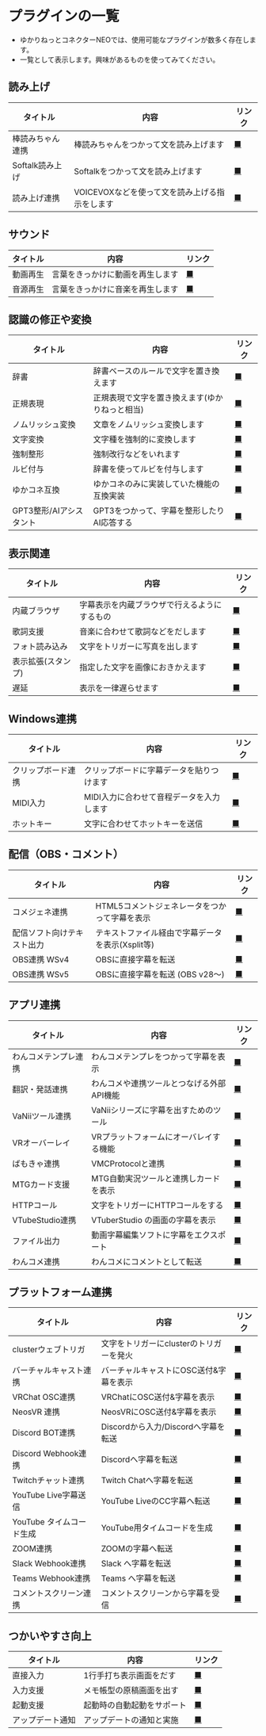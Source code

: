 # プラグインの一覧

* ゆかりねっとコネクターNEOでは、使用可能なプラグインが数多く存在します。
* 一覧として表示します。興味があるものを使ってみてください。

## 読み上げ

|タイトル                          | 内容                                            |リンク                                  |
|---------------------------------|-------------------------------------------------|----------------------------------------|
|棒読みちゃん連携                 | 棒読みちゃんをつかって文を読み上げます          |[■](plugin_bouyomi.md) |
|Softalk読み上げ                  | Softalkをつかって文を読み上げます               |[■](plugin_softalk.md)|
|読み上げ連携                     | VOICEVOXなどを使って文を読み上げる指示をします  |[■](plugin_playvoice.md)|

## サウンド

|タイトル                          | 内容                                            |リンク                                  |
|---------------------------------|-------------------------------------------------|----------------------------------------|
|  動画再生                       | 言葉をきっかけに動画を再生します                |[■](plugin_MediaPlayer.md)        |
|  音源再生                       | 言葉をきっかけに音楽を再生します                |[■](plugin_playsound.md)          |

## 認識の修正や変換

|タイトル                          | 内容                                            |リンク                                  |
|---------------------------------|-------------------------------------------------|----------------------------------------|
|  辞書                           | 辞書ベースのルールで文字を置き換えます          |[■](plugin_dictionary.md)         |
|  正規表現                       | 正規表現で文字を置き換えます(ゆかりねっと相当)  |[■](plugin_regexp.md)             |
|  ノムリッシュ変換               | 文章をノムリッシュ変換します                    |[■](plugin_nomlish.md)            |
|  文字変換                       | 文字種を強制的に変換します                      |[■](plugin_ConvertString.md)      |
|  強制整形                       | 強制改行などをいれます                          |[■](plugin_forcestyle.md)         |
|  ルビ付与                       | 辞書を使ってルビを付与します                    |[■](plugin_ruby.md)               |
|  ゆかコネ互換                   | ゆかコネのみに実装していた機能の互換実装        |[■](plugin_viewcompat.md)         |
|  GPT3整形/AIアシスタント        | GPT3をつかって、字幕を整形したりAI応答する      |[■](plugin_GPT3.md)        |

## 表示関連

|タイトル                          | 内容                                            |リンク                                  |
|---------------------------------|-------------------------------------------------|----------------------------------------|
|  内蔵ブラウザ                   | 字幕表示を内蔵ブラウザで行えるようにするもの    |[■](plugin_browser.md)            |
|  歌詞支援                       | 音楽に合わせて歌詞などをだします                |[■](plugin_LyricAssist.md)        |
|  フォト読み込み                 | 文字をトリガーに写真を出します                  |[■](plugin_photopickup.md)        |
|  表示拡張(スタンプ)            |  指定した文字を画像におきかえます                |[■](plugin_viewextend.md)         |
|  遅延                           | 表示を一律遅らせます                            |[■](plugin_delay.md)              |

## Windows連携

|タイトル                          | 内容                                            |リンク                                  |
|---------------------------------|-------------------------------------------------|----------------------------------------|
|  クリップボード連携             | クリップボードに字幕データを貼りつけます        |[■](plugin_clipboard.md)          |
|  MIDI入力                       | MIDI入力に合わせて音程データを入力します        |[■](plugin_midiinput.md)          |
|  ホットキー                     | 文字に合わせてホットキーを送信                  |[■](plugin_hotkey.md)             |

## 配信（OBS・コメント）

|タイトル                          | 内容                                            |リンク                                  |
|---------------------------------|-------------------------------------------------|----------------------------------------|
|  コメジェネ連携                 | HTML5コメントジェネレータをつかって字幕を表示   |[■](plugin_commentgen.md)         |
|  配信ソフト向けテキスト出力     | テキストファイル経由で字幕データを表示(Xsplit等)|[■](plugin_OBSFile.md)            |
|  OBS連携 WSv4                  |  OBSに直接字幕を転送                             |[■](plugin_OBS.md)                |
|  OBS連携 WSv5                  |  OBSに直接字幕を転送 (OBS v28～)                 |[■](plugin_OBS5.md)               |

## アプリ連携

|タイトル                          | 内容                                            |リンク                                  |
|---------------------------------|-------------------------------------------------|----------------------------------------|
|  わんコメテンプレ連携           | わんコメテンプレをつかって字幕を表示            |[■](plugin_OCTemplateGen.md)      |
|  翻訳・発話連携                 | わんコメや連携ツールとつなげる外部API機能       |[■](plugin_transSrv.md)           |
|  VaNiiツール連携                | VaNiiシリーズに字幕を出すためのツール           |[■](plugin_vanii.md)              |
|VRオーバーレイ                   | VRプラットフォームにオーバレイする機能          |[■](plugin_vroverlay.md)   |
|ばもきゃ連携                     | VMCProtocolと連携                               |[■](plugin_vmc.md)         |
|MTGカード支援                    | MTG自動実況ツールと連携しカードを表示           |[■](plugin_MTGCard.md)     |
|HTTPコール                       | 文字をトリガーにHTTPコールをする                |[■](plugin_httpcall.md)    |
|VTubeStudio連携                  | VTuberStudio の画面の字幕を表示                 |[■](plugin_VtubeStudio.md) |
|ファイル出力                     | 動画字幕編集ソフトに字幕をエクスポート          |[■](plugin_exporter.md)    |
|  わんコメ連携                | わんコメにコメントとして転送                       |[■](plugin_OCComm.md)|

## プラットフォーム連携

|タイトル                          | 内容                                            |リンク                                  |
|---------------------------------|--------------------------------------------------|----------------------------------------|
|clusterウェブトリガ              | 文字をトリガーにclusterのトリガーを発火          |[■](plugin_cluster_wtrig.md)|
|バーチャルキャスト連携           | バーチャルキャストにOSC送付&字幕を表示           |[■](plugin_vcas.md)        |
|VRChat OSC連携                   | VRChatにOSC送付&字幕を表示                       |[■](plugin_vrchat_osc.md)  |
|NeosVR 連携                      | NeosVRにOSC送付&字幕を表示                       |[■](plugin_neosvr.md)      |
|Discord BOT連携                  | Discordから入力/Discordへ字幕を転送              |[■](plugin_dicord.md)      |
|Discord Webhook連携              | Discordへ字幕を転送                              |[■](plugin_dicordwebhook.md)|
|Twitchチャット連携               | Twitch Chatへ字幕を転送                          |[■](plugin_twitch.md)      |
|YouTube Live字幕送信             | YouTube LiveのCC字幕へ転送                       |[■](plugin_youtube.md)     |
|YouTube タイムコード生成         | YouTube用タイムコードを生成                      |[■](plugin_youtubetimecode.md)|
|ZOOM連携                         | ZOOMの字幕へ転送                                 |[■](plugin_zoom.md)        |
|Slack Webhook連携                | Slack へ字幕を転送                               |[■](plugin_slackwebhook.md)|
|Teams Webhook連携                | Teams へ字幕を転送                               |[■](plugin_teamswebhook.md)|
|コメントスクリーン連携           | コメントスクリーンから字幕を受信                 |[■](plugin_comscr.md)|

## つかいやすさ向上

|タイトル                          | 内容                                            |リンク                                  |
|----------------------------------|-------------------------------------------------|----------------------------------------|
|直接入力                          | 1行手打ち表示画面をだす                         |[■](plugin_directinput.md) |
|入力支援                          | メモ帳型の原稿画面を出す                        |[■](plugin_InputAssist.md) |
|起動支援                          | 起動時の自動起動をサポート                      |[■](plugin_startup.md)     |
|アップデート通知                  | アップデートの通知と実施                        |[■](plugin_update.md)      |
